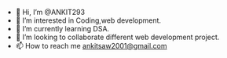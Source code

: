 - 👋 Hi, I’m @ANKIT293
- 👀 I’m interested in Coding,web development.
- 🌱 I’m currently learning DSA.
- 💞️ I’m looking to collaborate different web development project.
- 📫 How to reach me ankitsaw2001@gmail.com

<!---
ANKIT293/ANKIT293 is a ✨ special ✨ repository because its `README.md` (this file) appears on your GitHub profile.
You can click the Preview link to take a look at your changes.
--->
